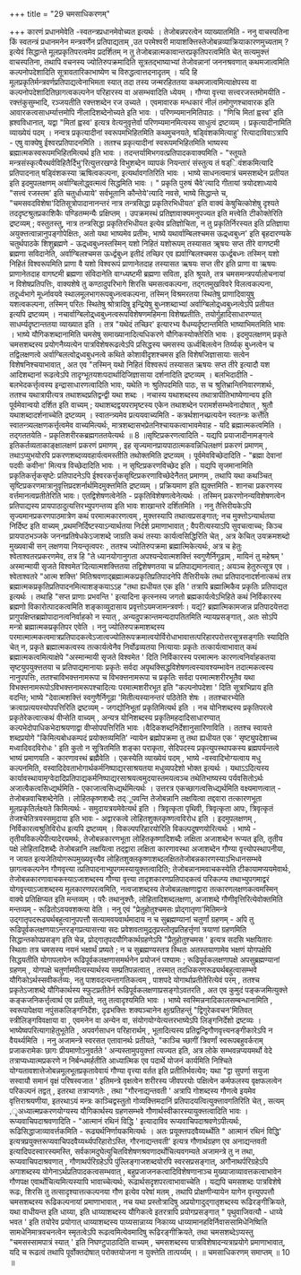 +++
title = "29 चमसाधिकरणम्"

+++
कारणं प्रधानमेवेति -स्वतन्त्रप्रधानमेवोच्यत इत्यर्थः । तेजोबन्नपरत्वेन व्याख्यातमिति - ननु वाचस्पतिना किं स्वतन्त्रं प्रधानमनेन मन्त्रवर्णेन प्रतिपाद्यताम् ,उत परमेश्वरी मायाशक्त्तिस्तेजोबन्नव्याक्रियाकारणमुच्यताम् ? इत्येवं सिद्धान्ते मूलप्रकृतिपरत्वमेव प्रदर्शितम् न तु तेजोबन्नात्मकावान्तरप्रकृतिपरत्वमिति चेत् सत्यमुक्त्तं वाचस्पतिना, तथापि वचनस्य ज्योतिरुपक्रमादिति सूत्रतद्भाष्याभ्यां तेजोवन्नानां जननश्रवणात् कथमजात्वमिति कल्पनोपदेशादिति सूत्रावतारिकाभाष्येण च विरुद्धत्वात्तदनादृतम् । यदि हि मूलप्रकृतिर्मन्त्रवर्णप्रतिपाद्यत्वेनाभिमता स्यात् तदा तस्य जन्मरहिततया कथमजात्वमित्याक्षेपस्य वा कल्पनोपदेशादितिछागत्वकल्पनेन परिहारस्य वा असम्भवादिति ध्येयम् । गौण्या वृत्त्या सत्त्वरजस्तमोमयीति - रक्त्तंकुसुम्भादि, रञ्जयतीति रक्त्तशब्देन रज उच्यते । एवमावारक मन्धकारं नीलं तमोगुणश्चावारक इति आवारकत्वसाधर्म्यात्तमोपि नीलादिशब्देनोच्यते इति भावः । परिणम्यमानमितिपाठः । "णिचि मितां ह्वस्व' इति ह्रश्वविधानात्, यद्वा "मितां ह्वस्व' इत्यत्र वेत्यनुवृत्तेर्वा परिणम्यमानमित्यस्य साधुत्वं द्रष्टव्यम् । प्रकृत्यादीनामिति व्याख्येयं पदम् । नन्वत्र प्रकृत्यादीनां स्वरूपमभिहितमिति कथमुचनयते, षड्विंशकमित्याहु' रित्यादाविवाऽत्रापि - एषु वाक्येषु ईश्वरप्रतिपादनमिति । ततश्च प्रकृत्यादीनां स्वरूपमभिहितमिति भाष्यस्य ब्रह्मात्मकस्वरूपमभिहितमित्यर्थ इति भावः । तदन्तर्यामिभगवत्प्रतिपादकवाक्यमिति - "स्तूयते मन्त्रसंस्कृत्यैरथर्वविहितैर्दिभु'रित्युत्तरखण्डे विभुशब्देन व्यापकं नियन्तारं संस्तुत्य तं षड्िवंशकमित्यादि प्रतिपादनात् षड्विंशकस्या ऋषित्वकल्पना, इत्यर्थावगतिरिति भावः । भाष्ये साधनत्वमात्रं चमसशब्देन प्रतीयत इति इदमुपलक्षणम् अर्वाग्बिलोद्ध्वत्मत्वं सिद्धमिति भावः । " प्रकृति पुरुषं चैवे'त्यादि गीतायां त्रयोदशाध्याये "सत्त्वं रजस्तम' इति चतुर्धाध्याये' सर्वभूतानि कौन्तेये'त्यादि नवसे, भाष्ये सिद्धान्ते च, "चमसवदविशेषा'दितिसूत्रोपादानानन्तरं नात्र तन्त्रसिद्धा प्रकृतिरभिधीयत' इति वाक्यं केषुचित्कोशेषु दृश्यते तददृष्टश्रुतप्रकाशिकैः पण्डितम्मन्यैः प्रक्षिप्तम् । उपक्रमस्थं प्रतिज्ञावाक्यमनुपज्यत इति मत्त्वेति टीकोक्तेरिति द्रष्टव्यम् ; वस्तुतस्तु, नात्र तन्त्रसिद्धा प्रकृतिरभिधीयत इत्येव प्रतिज्ञोचिता, न तु प्रकृतिर्निरस्यत इति प्रतिज्ञाया अयुक्त्तत्वान्नानुपङ्गोपेक्षितः, अतो यथा भाष्यमेव प्रतीमः, भाष्ये यथार्वाम्बिलश्चमस ऊद्र्ध्वबुध्न' इति बृहदारण्यके चतुर्थपाठके शिशुब्रह्मणे - ऊद्र्ध्वबुध्नस्तस्मिन् यशो निहितं यशोरूपम् तस्यासत ॠषयः सप्त तीरे वागष्टमी ब्रह्मणा सविदानेति, अर्वाग्बिलश्चमस ऊर्ध्द्वबुध्न इतीदं तच्छिर एव ह्यर्वाग्बिलश्चमस ऊर्ध्द्वबध्नः तस्मिन् यशो निहितं विश्वरूपमिति प्राणा वै यशो विश्वरूपं प्राणानेतदाह तस्यासत ऋषयः सप्त तीर इति प्राणा वा ऋषयः प्राणानेतदाह वागष्टमी ब्रह्मणा संविदानेति वाग्ध्यष्टमी ब्रह्मणा सविता, इति श्रूयते, तत्र चमसमन्त्रपर्यालोचनायां न विशेषप्रतिपत्तिः, वाक्यशेषे तु कण्ठादुपरिभागे शिरसि चमसत्वकल्पना, तद्गतमुखविवरे विलत्वकल्पना, तदूर्ध्वभागे मूर्ध्नावयवे स्थालमूलभागरूपबुध्नत्वकल्पना, तस्मिन् विश्रमरतया स्थितेषु प्राणादिवायुषु यशत्वकल्पना, तस्मिन् परितः स्थितेषु श्रोत्रादिषु इन्द्रियेषु बुध्नशब्दाभ्यां अर्वाग्बिलोद्र्ध्वबुध्नत्वेऽपि प्रतीयत इत्यपि द्रष्टव्यम् । नचार्वाग्बिलोद्र्ध्वबुध्नत्वरूपविशेषणमहिमना विशेषप्रतीतिः, तयोर्गुहादिसाधारण्यात् साधर्म्यदृष्टान्ततया व्याख्यात इति । तत्र "यथेदं तच्छिर' इत्यारभ्य वैधम्यर्दृष्टान्तमिति भाष्याभिमतमिति भावः । भाष्ये यौगिकशब्दानामिति चमसेषु समाख्यानादित्यधिकरणे यौगिकस्योक्तेरिति भावः । इदमुपलक्षणम् प्रकृते चमसशब्दस्य प्रयोगनैय्यत्येन पात्रविशेषरूढत्वेऽपि प्रसिद्धस्य चमसस्य ऊर्ध्वबिलत्वेन तिर्य्यक् बुध्नत्वेन च तद्विलक्षणत्वे अर्वाग्बिलत्वोद्र्ध्वबुधनत्वे कथिते कोशावीदृशश्चमस इति विशेषजिज्ञासायाः सत्वेन विशेषनिश्चयाभावात् , अत एव "तस्मिन् यथो निहितं विश्वरूपं तस्यासत ऋषयः सप्त तीरे इत्यादौ यश आदिशब्दानां रूढत्वेऽपि तादृग्भूतयशःपदार्थादिजिज्ञासाया दर्शनादिति द्रष्टव्यम् । बलभिदादीति - बलभेदकर्त्तृत्वस्य इन्द्रासाधारणत्वादिति भावः, यथेति नः श्रुतिपदमिति पाठः, स च श्रुतिभ्रान्तिनिवारणशर्थः, ततश्च यथात्रापीत्यत्र तथाशब्दप्रतिद्वन्द्वी यथा शब्दः । नचास्य यथाशब्दस्य तथात्रापीतिभाष्येणान्वय इति पूर्वमेवान्वयो दर्शित इति वाच्यम् ; यथाशब्दद्वयपरामृष्टस्य एकेन तथाशब्देन परामर्शसम्भवेनादोषात् , श्रुतौ यथाशब्दादर्शनाच्चेति द्रष्टव्यम् । स्वातन्त्र्यमेव प्रत्ययवाच्यमिति - कत्रर्थशानच्प्रत्ययेन स्वतन्त्रः कर्त्तेति स्वातन्त्र्यलक्षणकर्त्तृत्वमेव वाच्यमित्यर्थः, मात्रशब्दासभप्रेतनिश्चायकत्वाभावमेवाह - यदि ब्रह्मात्मकत्वमिति । तद्गततयेति - प्रकृतिशरीरकब्रह्मगततयेत्यर्थः ॥ 8 ॥सृष्टिप्रकरणत्वादिति - यद्यपि प्रयाजादीनामङ्गत्वे इतिकर्तव्यताकाङ्क्षालक्षणं प्रकरणं प्रमाणम् , इह सृज्यमानप्रायपाठात्मकवन्निधिलक्षणं प्रकरणं प्रमाणम् , तथाऽप्युभयोरपि प्रकरणशब्दव्यवहार्यत्वमस्तीति तथोक्तमिति द्रष्टव्यम् । पूर्वमेवविच्छेदादिति - "ब्रह्मा देवानां पदवीः कवीना' मित्यत्र विच्छेदादिति भावः । न सृष्टिप्रकरणविच्छेद इति । यद्यपि सृजमानामिति प्रकृतिकर्त्तृकसृष्टेः प्रतिपादनेऽपि ईश्वरकर्त्तृकसृष्टिप्रकरणाविच्छेदेनैतत् प्रमाणम् , तथापि यथा कथञ्चित् सृष्टिप्रकरणमात्रानुवृत्तिप्रदशर्नार्थमिदमुक्त्तमिति द्रष्टव्यम् । प्रक्रियमाण इति ह्युक्त्तमिति - शानचा प्रकरणस्य वर्त्तमानत्वप्रतीतेरिति भावः। एतद्विशेषणत्वेनेति - प्रकृतिविशेषणत्वेनेत्यर्थः । तस्मिन् प्रकरणोनन्यविशेषणत्वेन प्रतिपाद्यस्य प्रायपाठादुत्यत्तिरभ्युपगन्तव्य इति भावः शाखान्तरे दर्शितमिति । ननु तैत्तिरीयकेऽपि सृज्यमानप्रकरणपाठमात्रेण कथं परमात्मकारणत्वम् , मुक्त्तस्यापि तथात्वप्रसङ्गात्; नच मुक्त्तोऽन्यार्थतया निर्दिष्ट इति वाच्यम् ,प्रथमनिर्दिष्टस्याऽन्यार्थतया निर्दशे प्रमाणाभावात् ; वैपरीत्यस्याऽपि सुवचत्वाच्च; किञ्च प्रायपाठभञ्जके जननप्रतिषेधकेऽजाशब्दे जाग्रति कथं तस्याः कार्यत्वसिद्धिरिति चेत् , अत्र केचित् उयक्रमशब्दो मुख्यवाची सन् लक्षणया नियन्तृत्वपरः , ततश्च ज्योतिरुपक्रमा ब्रह्मात्मिकेत्यर्थः, अत्र च हेतुः श्वेताश्वतरप्रकरणमेव, तत्र हि "ते ध्यानयोगानुगता अपश्यन्देवात्मशक्त्तिं स्वगुणैर्निगूढाम् , मायिनं तु महेश्रम् ' अस्मान्मायी सृजते विश्वमेत'दित्यात्मशक्त्तितया तद्विशेषणतया च प्रतिपाद्यमानत्वात् ; अयञ्च हेतुरुत्सूत्र एव । श्वेताश्वतरे "आत्म शक्त्ति' मितिश्रवणाद्ब्रह्मात्मकप्रकृतिप्रतिपादनेपि तैत्तिरीयके तथा प्रतिपादनादर्शनात्कथं तत्र ब्रह्मात्मकप्रकृतिप्रतिपादनमित्याशङ्कयाऽऽह "तथा ह्यधीयत एक इति ' तत्रापि ब्रह्मात्मिकैव प्रकृतिः प्रतिपाद्यत इत्यर्थः । तथाहि "सप्त प्राणाः प्रभवन्ति ' इत्यादिना कृत्स्नस्य जगतो ब्रह्मकार्यत्वेऽभिहिते कथं निर्विकारस्य ब्रह्मणो विकारोत्पादकत्वमिति शङ्काव्युदासाय प्रवृत्तोऽयमजामन्त्रवर्णः। यद्यं? ब्रह्मात्मिकामजान्न प्रतिपादयेत्तदा प्रागुपक्षिप्तब्रह्मोपादानत्वनिर्वाहको न स्यात् , अन्यदुपक्रान्तमन्यदापतितमिति न्यायप्रसङ्गात् , अतः सोऽपि मन्त्रो ब्रह्मात्मकप्रकृतिपर एवेति । ननु ज्योतिरुपक्रमाशब्दस्य परमात्मात्मकत्वमात्रप्रतिपादकत्वेऽजात्वज्योतिरूपक्रमात्वयोर्विरोधाभावात्तत्परिहारपरोत्तरसूत्रसङ्गतिः स्यादिति चेत् न, प्रकृते ब्रह्मात्मकत्वस्य तत्कार्यत्वेनैव निर्वोढव्यतया नित्यायाः प्रकृतेः तत्कार्यत्वाभावात् कथं ब्रह्मात्मकत्वमित्याक्षेपे "अस्मान्मायी सृजते विश्वमेत ' दिति निर्विकारस्य परमात्मनः कारणत्वनिर्वाहकतया सृष्टयुपयुक्त्ततया च प्रतिपाद्यमानायाः प्रकृतेः सर्वदा अपृथक्सिद्धविशेषणत्वस्यावश्यम्भावेन तदात्मकत्वस्य नानुपपत्तिः, ततश्चाविभक्त्तनामरूपा च विभक्त्तनामरूपा च प्रकृतिः सर्वदा परमात्मशरीरभूतैव यथा विभक्त्तनामरूपोऽविभक्त्तनामरूपश्चादित्यः परमात्मशरीरभूत इति "कल्पनोपदेशा ' दिति सूत्राभिप्राय इति वदन्ति; भाष्ये "देवात्मशक्त्तिं स्वगुणैर्निगूढा 'मितीत्यस्यानन्तरं पठितेति शेषः । ततश्चारभ्येति क्रत्वाप्रत्ययस्योपपत्तिरिति द्रष्टव्यम् - जगद्योनिभूतां प्रकृतिमित्यर्थ इति । नच योनिशब्दस्य प्रकृतिपरत्वे प्रकृतेरेकत्वात्कथं वीप्सेति वाच्यम् , अन्यत्र योनिशब्दस्य प्रकृतिमहदादिसाधारण्यात् कल्पभेदोपाधिकभेदाश्रयणाद्वा वीप्सोपपत्तिरिति भावः ।वैदिकशब्दनिर्देशानुसारिणाविति । ततश्च स्वायत्ते शब्दप्रयोगे "किमित्यबोधकम्पदं प्रयोक्तव्यमिति' न्यायेन ब्रह्मोपक्रमा तु तथा ह्यधीयत एक ' सृष्ट्युपदेशाच्च मध्वादिवदविरोधः ' इति कुतो न सूत्रितमिति शङ्का पराकृता, सेदिपदस्य प्रकृत्युपस्थापकस्य ब्रह्मपर्यन्तत्वे भाष्यं प्रमाणयति - कारणावस्थं ब्रह्मैवेति । एकस्येति व्याख्येयं पदम् , भाष्ये -वस्वादिभोग्यत्वाय मधु कल्पनमिति, वस्वादिदेवताभोगार्थकर्मनिष्पाद्यरसाश्रयतया मधुव्यपदेशो भोक्त इत्यर्थः । यथाऽऽदित्यस्य कार्यावस्थायामृग्वेदादिप्रतिपाद्यकर्मनिष्पाद्यरसाश्रयत्वमुदयास्तमयत्वञ्च तथेतिभाष्यस्य पर्यवसितोऽर्थः अजात्वैकत्वसिध्द्यर्थमिति - एकाजात्वसिध्द्यर्थमित्यर्थः । उत्तरत्र एकच्छागत्वसिध्द्यर्थमिति वक्ष्यमाणत्वात् - तेजोबन्नवाचिशब्देनेति । लोहितकृष्णशब्दैः तद्ूपवन्ति तेजोबन्नानि लक्षयित्वा तद्दवारा तत्कारणभूता मूलप्रकृतिर्लक्ष्यते किमित्यर्थः - समुदायत्रयमेवेत्यर्थ इति । त्रिवृत्कृता पृथिवी, त्रिवृत्कृता आपः, त्रिवृत्कृतं तेजश्चेतित्रयस्समुदाया इति भावः - अद्वारकत्वे लोहितशुक्लकृष्णत्वविरोध इति । इदमुपलक्षणम् , निर्विकारत्वश्रुतिविरोध इत्यपि द्रष्टव्यम् । विकल्पपरिहारयोरिति विकल्पदूषणयोरित्यर्थः । भाष्ये - तृतीयविकल्पेपीत्यादेरयमर्थः, तेजोबन्नकारणभूता लोहितकृष्णादिशब्दैः लक्षिता अजाशब्देन रूप्यत इति, तृतीय पक्षे लोहितादिशब्दैः तेजोबन्नानि लक्षयित्वा तद्द्वारा लक्षिता कारणावस्था अजाशब्देन गौण्या वृत्त्योपस्थापनीया, न जायत इत्यजेतियोगरूपमुख्यवृत्त्यैव लोहितशुक्लकृष्णाशब्दलक्षिततेजोबन्नकारणस्याऽभिधानसम्भवे छागत्वकल्पनेन गौणवृत्त्या त्प्रतिपादनाभ्युपगमस्यायुक्त्तत्वादिति; तेजोबन्नानामवाचकस्येति टीकायामप्ययमेवार्थः, तेजोबन्नकारणावाचकस्याऽजाशब्दस्य गौण्या वृत्त्या तादृशकारणप्रतिपादकत्वं परिकल्प्य तथाभ्युपगमाद्वरं योगवृत्त्याऽजाशब्दस्य मूलकारणपरत्वमिति, नत्वजाशब्दस्य तेजोबन्नलक्षणाद्वारा तत्कारणलक्षणकत्वमस्मिन् वाक्ये प्रतिक्षिप्यत इति मन्तव्यम् । परैः तथानुक्त्तैः, लोहितादिशब्दलक्षणा, अजाशब्दे गौणीवृत्तिरित्येवोक्तमिति मन्तव्यम् - रूढितोऽवयवशक्त्या वेति । ननु एवं "प्रेतुहोतुश्चमसः प्रोद्गातृणा'मितिमन्त्रे उद्गातृपदरूढ्यर्थबहुत्वानुपपत्तौ सत्यामवयवार्थमादाय न च सुब्रह्मण्यानां चतुर्णां ग्रहणम् - अपि तु रूढिपूर्वकलक्षणयाऽन्तरङ्गप्रत्यासत्त्या सदः प्रवेशवतामुद्रतृप्रस्तोतृप्रतिहर्त्तृणां त्रयाणां ग्रहणमिति सिद्धान्तकोपप्रसङ्ग इति चेन्न, प्रोद्गातृपदयौगिकार्थग्रहणेऽपि "प्रैतुहोतुश्चमस ' इत्यत्र सदसि भक्षयितारः स्थिताः तत्र चमसस्य नयनं भक्षार्थं प्रष्यते ; न च सुब्रह्मण्यस्तत्र स्थितः अतस्तयाणामेव भक्षणं योगपक्षेपि सिद्धयतीति योगापलापेन रूढिपूर्वकलक्षणासमर्थनेन प्रयोजनं पश्यामः ; रूढिपूर्वकलक्षणापक्षे अपसुब्रह्मण्यानां ग्रहणम् , योगपक्षे चतुर्णामपीत्यस्यार्थस्य सम्प्रतिपन्नत्वात् , तस्मात् तदधिकरणरूढ्यर्थबहुत्वासम्भवे यौगिकोऽर्थस्सवीकर्तव्यः, नतु पाशवदत्यन्तागतिकत्वम् , पाशपदे योगार्थाप्रतीतेरित्येवं परम् , ततश्च प्रकृतेऽजाशब्दे यौगिकार्थस्य स्फुटप्रतीतेर्न रूढिपूर्वकलक्षणाप्रसङ्गोऽवतरति , अत एव कुमुदं पङ्कजमित्युक्त्ते कङ्कजनिकर्त्तृत्वार्थ एव प्रतीयते, नतु तत्वादृश्यमिति भावः । भाष्ये स्वस्मिन्ननादिकालसम्बन्धानामिति , स्वरूपापेक्षया नपुंसकलिङ्गनिर्देशः, दृढभक्त्तिः शक्यञ्चानेन क्षुत्प्रतिहन्तुं "द्विगुरेकवचन'मितिवत् स्त्रीलिङ्गविवक्षाया वा , एवमनेन वा अन्येन वा, संयोगयोग्येत्यत्तरभाष्येऽपि लिङ्गनिर्देशो द्रष्टव्यः । भाष्येष्वपरित्यागाहेतुभूतेति , अपवर्गसाधन परिहारार्थम् , भूतादित्यस्य प्रतिद्वन्द्विगौणवृत्त्यनङ्गीकारेऽपि न वैयर्थ्यमिति । ननु अजामन्त्रे स्वरसत एतावानर्थः प्रतीयते, "काञ्चि च्छागीं त्रिवर्णां स्वरूपबहुवर्कराम् प्रजाकरामेकः छागः प्रीयमाणोऽनुवर्तते ' अन्यस्तामुपयुक्त्तां त्यज्यत इति, अत्र लोके सम्भवन्नप्ययमर्थो वेदे तत्राप्यध्यात्मप्रकरणे न निर्बन्धमर्हतीति आध्यात्मिक एव पदार्थे योजनं कार्यमिति निश्चिते योग्यतावशात्तेजोबन्नमूलभूतप्रकृतावेवायं गौण्या वृत्त्या वर्तत इति प्रतीतिर्भवत्येव; यथा "द्वा सुपर्णा सयुजा सस्वायौ समानं वृक्षं परिषस्वजात ' इतिमन्त्रे वृक्षत्वेन शरीरस्य जीवपरयोः पक्षित्वेन कर्मफलस्य वृक्षफलत्वेन परिकल्पनं तद्वत् , इतरथा तत्राप्यगतेः , तथा "गौरनाद्यन्तवती ' अत्रापि गोशब्दस्य गौणत्वे इयमेव वृत्तिराश्रयणीया, इतरथाऽयं मन्त्रः काञ्चिद्वस्तुतो गोव्यक्त्तिमदानिं प्रतिपादयत्वित्युक्त्तावगतिरिति चेत् , सत्यम् ,ृअध्यात्मप्रकरणयोग्यस्य यौगिकार्थस्य ग्रहणसम्भवे गौणार्थस्वीकारस्यायुक्त्तत्वादिति भावः । रूप्यवाचिपदाश्रवणादिति - "आत्मानं रथिनं विद्धि ' इत्यादाविव रूप्यवाचिपदाश्रवणेऽपीत्यर्थः, रूढिसिद्धाजाव्यावर्त्तकमिति - रूढ्यर्थनिर्णायकमित्यर्थः । अतः प्रयूक्त्तपदवैय्यर्थ्थेति " आत्मानं रथिनं विद्धि' इत्यत्रप्रयुक्त्तरूप्यवाचिपदवैय्यर्थ्यपरिहारोऽस्ति, गौरनाद्यन्तवती' इत्यत्र गौणार्थग्रहण एव अनाद्यन्तवती इत्यादिपदस्वारस्यमस्ति, सर्वकामदुघेत्युचितविशेषणश्रवणादर्थोचित्यवगम्यते अजामन्त्रे तु न तथा, रूप्यवाचिपदाश्रवणात् , गौणाथर्परिग्रहेऽपि पुंल्लिङ्गाजशब्दयोरपि स्वरसप्रसङ्गात्, अगौनाथर्परिग्रहेऽपि अगाशब्दस्य योगेनाऽर्थप्रतिपादकत्वसम्भवात् , बहुप्रजाजनकत्वादिविशेषणानाञ्च मुख्याजाव्यावत्तकत्वाभावेन गौणपक्ष एवार्थोचित्यमित्यस्यापि भावाच्चेत्यर्थः, रूढार्थसदृशपरत्वाभावाच्चेति । यद्यपि चमसशब्दः पात्रविशेषे रूढः, शिरसि तु तत्सादृश्यात्तत्कल्पनया गौण इत्येव परेषां मतम् , तथापि प्रोक्षणीन्यायेन यागेन वृत्त्युपपत्तौ चमसशब्दस्य रूढिकल्पनायां प्रमाणाभावात् , नच यथा प्रस्तोत्रादिषु अप्रयोगादुद्गातृशब्दस्य रूढिरङ्गीक्रियते, यथा वाधीयन्त इति धाय्या, इति धाय्याशब्दस्य यौगिकत्वे इतरत्रापि प्रयोगप्रसङ्गात् " पृथुवाजिवत्यौ - धाय्ये भवत ' इति तयोरेव प्रयोगात् धाय्याशब्दस्य पाय्यसान्नाय्य निकाय्य धाय्यामानहविर्निवाससामिधेनिष्विति सामधेनिमात्रवचनत्वेन स्मृतत्वेऽपि रूढत्वमित्येवमादिषु रूढिरङ्गीक्रियते, तथा चमसशब्देऽप्यस्तु "चमसस्सामपात्रं स्यात् ' इति निघण्टुपाठादिति वाच्यम् , चमसशब्दस्य पात्रविशेषादन्यत्राप्रयोगे प्रमाणाभावात्, यदि च रूढत्वं तथापि पूर्वोक्तदोषात् परोक्तयोजना न युक्त्तेति तात्पर्य्यम् । ॥ चमसाधिकरणम् समाप्तम् ॥ 10 ॥